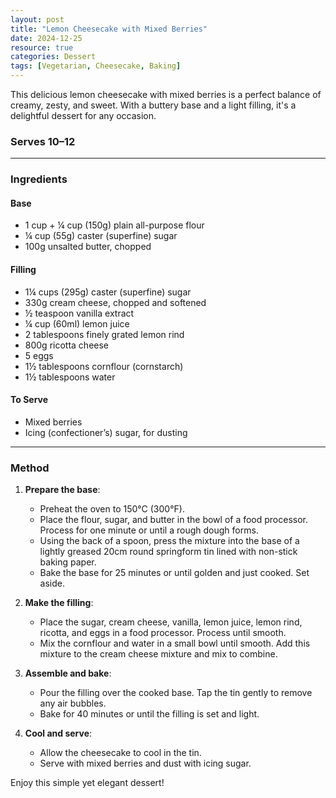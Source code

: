 ```yaml
---
layout: post
title: "Lemon Cheesecake with Mixed Berries"
date: 2024-12-25
resource: true
categories: Dessert
tags: [Vegetarian, Cheesecake, Baking]
---
```


This delicious lemon cheesecake with mixed berries is a perfect balance of creamy, zesty, and sweet. With a buttery base and a light filling, it's a delightful dessert for any occasion.

### Serves 10–12

---

### Ingredients

#### Base
- 1 cup + ¼ cup (150g) plain all-purpose flour  
- ¼ cup (55g) caster (superfine) sugar  
- 100g unsalted butter, chopped  

#### Filling
- 1¼ cups (295g) caster (superfine) sugar  
- 330g cream cheese, chopped and softened  
- ½ teaspoon vanilla extract  
- ¼ cup (60ml) lemon juice  
- 2 tablespoons finely grated lemon rind  
- 800g ricotta cheese  
- 5 eggs  
- 1½ tablespoons cornflour (cornstarch)  
- 1½ tablespoons water  

#### To Serve
- Mixed berries  
- Icing (confectioner’s) sugar, for dusting  

---

### Method

1. **Prepare the base**:
   - Preheat the oven to 150°C (300°F).  
   - Place the flour, sugar, and butter in the bowl of a food processor. Process for one minute or until a rough dough forms.  
   - Using the back of a spoon, press the mixture into the base of a lightly greased 20cm round springform tin lined with non-stick baking paper.  
   - Bake the base for 25 minutes or until golden and just cooked. Set aside.  

2. **Make the filling**:
   - Place the sugar, cream cheese, vanilla, lemon juice, lemon rind, ricotta, and eggs in a food processor. Process until smooth.  
   - Mix the cornflour and water in a small bowl until smooth. Add this mixture to the cream cheese mixture and mix to combine.  

3. **Assemble and bake**:
   - Pour the filling over the cooked base. Tap the tin gently to remove any air bubbles.  
   - Bake for 40 minutes or until the filling is set and light.  

4. **Cool and serve**:
   - Allow the cheesecake to cool in the tin.  
   - Serve with mixed berries and dust with icing sugar.  

Enjoy this simple yet elegant dessert!